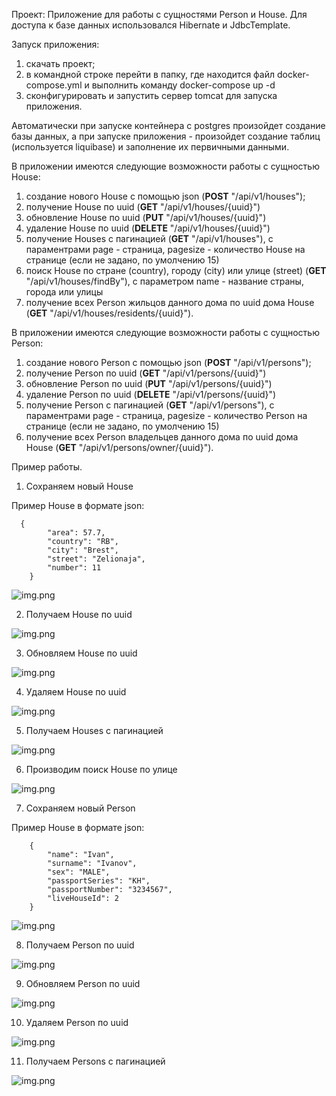 Проект: Приложение для работы с сущностями Person и House. Для доступа к базе данных использовался Hibernate и JdbcTemplate.

Запуск приложения:
1. скачать проект;
2. в командной строке перейти в папку, где находится файл docker-compose.yml и выполнить команду docker-compose up -d
3. сконфигурировать и запустить сервер tomcat для запуска приложения.

Автоматически при запуске контейнера с postgres произойдет создание базы данных, а при запуске приложения - произойдет создание таблиц  (используется liquibase) и заполнение их первичными данными.

В приложении имеются следующие возможности работы с сущностью House:
1. создание нового House с помощью json (**POST** "/api/v1/houses");
2. получение House по uuid (**GET** "/api/v1/houses/{uuid}")
3. обновление House по uuid (**PUT** "/api/v1/houses/{uuid}")
4. удаление House по uuid (**DELETE** "/api/v1/houses/{uuid}")
5. получение Houses с пагинацией (**GET** "/api/v1/houses"), с параментрами page - страница, pagesize - количество House на странице (если не задано, по умолчению 15)
6. поиск House по стране (country), городу (city) или улице (street) (**GET** "/api/v1/houses/findBy"), с параметром name - название страны, города или улицы
8. получение всех Person жильцов данного дома по uuid дома House (**GET** "/api/v1/houses/residents/{uuid}").

В приложении имеются следующие возможности работы с сущностью Person:
1. создание нового Person с помощью json (**POST** "/api/v1/persons");
2. получение Person по uuid (**GET** "/api/v1/persons/{uuid}")
3. обновление Person по uuid (**PUT** "/api/v1/persons/{uuid}")
4. удаление Person по uuid (**DELETE** "/api/v1/persons/{uuid}")
5. получение Person с пагинацией (**GET** "/api/v1/persons"), с параментрами page - страница, pagesize - количество Person на странице (если не задано, по умолчению 15)
7. получение всех Person владельцев данного дома по uuid дома House (**GET** "/api/v1/persons/owner/{uuid}").

Пример работы.
1. Сохраняем новый House

Пример House в формате json:
```
  {
        "area": 57.7,
        "country": "RB",
        "city": "Brest",
        "street": "Zelionaja",
        "number": 11
    }
```

![img.png](img/img-1.png)

2. Получаем House по uuid

![img.png](img/img2.png)

3. Обновляем House по uuid

![img.png](img/img3.png)

4. Удаляем House по uuid

![img.png](img/img4.png)

5. Получаем Houses с пагинацией

![img.png](img/img5.png)

6. Производим поиск House по улице 

![img.png](img/img6.png)

7. Сохраняем новый Person

Пример House в формате json:
```
    {
        "name": "Ivan",
        "surname": "Ivanov",
        "sex": "MALE",
        "passportSeries": "KH",
        "passportNumber": "3234567",
        "liveHouseId": 2
    }
```

![img.png](img/img7.png)

8. Получаем Person по uuid

![img.png](img/img8.png)

9. Обновляем Person по uuid

![img.png](img/img9.png)


10. Удаляем Person по uuid

![img.png](img/img10.png)

11. Получаем Persons с пагинацией

![img.png](img/img11.png)